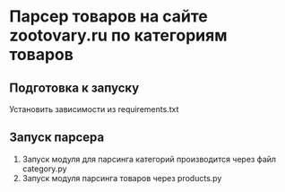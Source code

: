 # Парсер товаров на сайте zootovary.ru по категориям товаров

## Подготовка к запуску
Установить зависимости из requirements.txt

## Запуск парсера
1. Запуск модуля для парсинга категорий производится через файл category.py
2. Запуск модуля парсинга товаров через products.py
